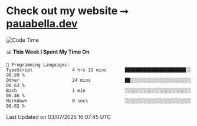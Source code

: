 # Check out my website ⭢ [pauabella.dev](https://pauabella.dev)

<!--START_SECTION:waka-->
![Code Time](http://img.shields.io/badge/Code%20Time-4%2C570%20hrs%2029%20mins-blue)

📊 **This Week I Spent My Time On** 

```text
💬 Programming Languages: 
TypeScript               4 hrs 21 mins       ███████████████████████░░   90.89 % 
Other                    24 mins             ██░░░░░░░░░░░░░░░░░░░░░░░   08.63 % 
Bash                     1 min               ░░░░░░░░░░░░░░░░░░░░░░░░░   00.46 % 
Markdown                 0 secs              ░░░░░░░░░░░░░░░░░░░░░░░░░   00.02 % 
```


 Last Updated on 03/07/2025 16:07:45 UTC
<!--END_SECTION:waka-->
